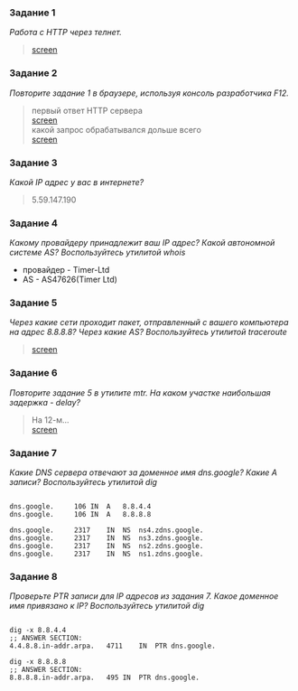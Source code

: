 ### Задание 1   
<i>Работа c HTTP через телнет.
</i>

>  [](/screen/3.6.Net-1.1-task.png)  

>  [screen](/screen/3.6.Net-1.1-task.png)


### Задание 2   
<i>Повторите задание 1 в браузере, используя консоль разработчика F12.
</i>
  
>   первый ответ HTTP сервера   
> [screen](/screen/3.6.Net-1.2-1-task.png)    
>  какой запрос обрабатывался дольше всего    
> [screen](/screen/3.6.Net-1.2-2-task.png)  

### Задание 3  
<i>Какой IP адрес у вас в интернете?  
</i>

>  5.59.147.190  

### Задание 4  
<i>Какому провайдеру принадлежит ваш IP адрес? Какой автономной системе AS? Воспользуйтесь утилитой whois
</i>

* провайдер - Timer-Ltd  
* AS - AS47626(Timer Ltd)


### Задание 5  
<i>Через какие сети проходит пакет, отправленный с вашего компьютера на адрес 8.8.8.8? Через какие AS? Воспользуйтесь утилитой traceroute
</i>

>  [screen](/screen/3.6.Net-1.5-1-task.png)

### Задание 6  
<i>Повторите задание 5 в утилите mtr. На каком участке наибольшая задержка - delay?
</i>

> На 12-м...   
> [screen](/screen/3.6.Net-1.6-1-task.png)

### Задание 7  
<i>Какие DNS сервера отвечают за доменное имя dns.google? Какие A записи? Воспользуйтесь утилитой dig
</i>

<code>
dns.google.		106	IN	A	8.8.4.4  
dns.google.		106	IN	A	8.8.8.8  
</code>

<code>
dns.google.		2317	IN	NS	ns4.zdns.google.  
dns.google.		2317	IN	NS	ns3.zdns.google.  
dns.google.		2317	IN	NS	ns2.zdns.google.  
dns.google.		2317	IN	NS	ns1.zdns.google.  
</code>


### Задание 8  
<i>Проверьте PTR записи для IP адресов из задания 7. Какое доменное имя привязано к IP? Воспользуйтесь утилитой dig
</i>

<code>
dig -x 8.8.4.4   
;; ANSWER SECTION:  
4.4.8.8.in-addr.arpa.	4711	IN	PTR	dns.google.  
</code>

<code>
dig -x 8.8.8.8  
;; ANSWER SECTION:  
8.8.8.8.in-addr.arpa.	495	IN	PTR	dns.google.  
</code>


